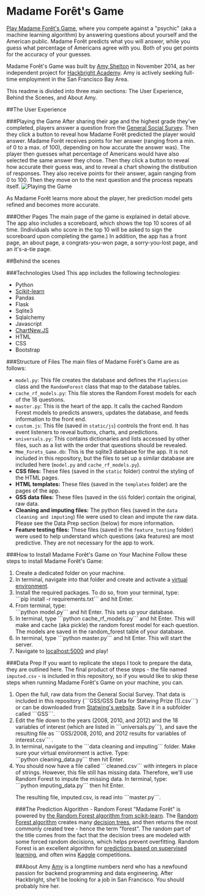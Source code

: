 Madame Forêt's Game
===============
<a href="http://www.madameforetsgame.com/">Play Madame Forêt's Game</a>, where you compete against a "psychic" (aka a machine 
learning algorithm) by answering questions about yourself and the American 
public. Madame Forêt predicts what you will answer, while you guess what 
percentage of Americans agree with you. Both of you get points for the accuracy 
of your guesses.

Madame Forêt's Game was built by 
    <a href="http://amydshelton.com">Amy Shelton</a> 
in November 2014, as her independent project for 
    <a href="http://www.hackbrightacademy.com/">Hackbright Academy</a>. Amy is actively seeking full-time employment in the San Francisco Bay Area.

This readme is divided into three main sections: The User Experience, Behind 
the Scenes, and About Amy. 



##The User Experience

###Playing the Game
After sharing their age and the highest grade they've completed, players answer 
a question from the 
    <a href="http://en.wikipedia.org/wiki/General_Social_Survey">
        General Social Survey</a>. 
Then they click a button to reveal how Madame Forêt predicted the player would 
answer.  Madame Forêt receives points for her answer (ranging from a min. of 0 
to a max. of 100), depending on how accurate the answer was). The player then 
guesses what percentage of Americans would have also selected the same answer 
they chose. Then they click a button to reveal how accurate their guess was, 
and to reveal a chart showing the distibution of responses. They also receive 
points for their answer, again ranging from 0 to 100. Then they move on to the 
next question and the process repeats itself.
![](https://github.com/amydshelton/Mme-Forets-Game/blob/master/static/img/for_github_readme/User_experience.gif?raw=true "Playing the Game")

As Madame Forêt learns more about the player, her prediction model gets refined 
and becomes more accurate.

###Other Pages
The main page of the game is explained in detail above. The app also includes a 
scoreboard, which shows the top 10 scores of all time. (Individuals who score 
in the top 10 will be asked to sign the scoreboard upon completing the game.) 
In addition, the app has a front page, an about page, a congrats-you-won page, 
a sorry-you-lost page, and an it's-a-tie page. 


##Behind the scenes

###Technologies Used
This app includes the following technologies:<ul>
<li>Python</li>
<li><a href="http://scikit-learn.org/stable/modules/generated/sklearn.ensemble.
             RandomForestClassifier.html">Scikit-learn</a></li>
<li>Pandas</li>
<li>Flask</li>
<li>Sqlite3</li>
<li>Sqlalchemy</li>
<li>Javascript</li>
<li><a href="https://github.com/FVANCOP/ChartNew.js/">ChartNew.JS</a></li>
<li>HTML</li>
<li>CSS</li>
<li>Bootstrap</li>
</ul>

###Structure of Files
The main files of Madame Forêt's Game are as follows:<ul>
    <li>```model.py```: This file creates the database and defines the 
        ```PlaySession``` class and the ```RandomForest``` class that map to 
        the database tables.</li>
    <li>```cache_rf_models.py```: This file stores the Random Forest models 
        for each of the 18 questions.</li>
    <li>```master.py```: This is the heart of the app. It calls the cached 
        Random Forest models to predicts answers, updates the database, and 
        feeds information to the front end.</li>
    <li>```custom.js```: This file (saved in ```static/js```) controls the 
        front end. It has event listeners to reveal buttons, charts, and 
        predictions.</li>
    <li>```universals.py```: This contains dictionaries and lists accessed 
        by other files, such as a list with the order that questions should be 
        revealed.</li>
    <li>```Mme_Forets_Game.db```: This is the sqlite3 database for the app. It 
        is not included in this repository, but the files to set up a similar 
        database are included here (```model.py``` and 
        ```cache_rf_models.py```).
    <li>**CSS files:** These files (saved in the ```static``` folder) control 
        the styling of the HTML pages. </li>
    <li>**HTML templates:** These files (saved in the ```templates``` folder) 
        are the pages of the app.</li>
    <li>**GSS data files:** These files (saved in the ```GSS``` folder) contain 
        the original, raw data.</li>
    <li>**Cleaning and imputing files:** The python files (saved in the 
        ```data cleaning and imputing```) file were used to clean and impute 
        the raw data. Please see the Data Prep section (below) for more 
        information.
    <li>**Feature testing files:** These files (saved in the 
        ```feature_testing``` folder) were used to help understand which 
        questions (aka features) are most predictive. They are not necessary 
        for the app to work.</li>
</ul>

###How to Install Madame Forêt's Game on Your Machine
Follow these steps to install Madame Forêt's Game:
<ol>
    <li>Create a dedicated folder on your machine.</li>
    <li>In terminal, navigate into that folder and create and activate a 
        <a href="http://virtualenv.readthedocs.org/en/latest/virtualenv.html">
            virtual environment</a>.</li>
    <li>Install the required packages. To do so, from your terminal, type: <br>
        ```pip install -r requirements.txt``` and hit Enter.</li>
    <li>From terminal, type: <br>
        ```python model.py``` and hit Enter. This sets up your database.</li>
    <li>In terminal, type ```python cache_rf_models.py``` and hit Enter. This 
        will make and cache (aka pickle) the random forest model for each 
        question. The models are saved in the random_forest table of your 
        database.</li>
    <li>In terminal, type ```python master.py``` and hit Enter. This will start 
        the server.</li>
    <li>Navigate to <a href="localhost:5000/">localhost:5000</a> and play!</li>
</ol>

###Data Prep
If you want to replicate the steps I took to prepare the data, they are 
outlined here. The final product of these steps - the file named 
```imputed.csv``` - is included in this repository, so if you would like to 
skip these steps when running Madame Forêt's Game on your machine, you can.
<ol>
<li>Open the full, raw data from the General Social Survey. That data is 
    included in this repository (```GSS/GSS Data for Statwing Prize (1).csv```) 
    or can be downloaded from 
    <a href="http://blog.statwing.com/open-data-the-general-social-survey-40-
    years-of-results/">
    Statwing's website</a>. Save it in a subfolder called ```GSS```.</li> 
<li>Edit the file down to the years (2008, 2010, and 2012) and the 18 variables 
    of interest (which are listed in ```universals.py```), and save the 
    resulting file as ```GSS/2008, 2010, and 2012 results for variables of 
    interest.csv``` .</li>
<li>In terminal, navigate to the ```data cleaning and imputing``` folder. Make 
    sure your virtual environment is active. Type:<br>
```python cleaning_data.py``` then hit Enter.</li>
<li>You should now have a file called ```cleaned.csv``` with integers in place 
    of strings. However, this file still has missing data. Therefore, we'll use 
    Random Forest to impute the missing data. In terminal, type:<br>
```python imputing_data.py``` then hit Enter.</li>

<p>The resulting file, imputed.csv, is read into ```master.py```.</p>

###The Prediction Algorithm - Random Forest
"Madame Forêt" is powered by 
    <a href="http://scikit-learn.org/stable/modules/generated/sklearn.
             ensemble.RandomForestClassifier.html">the Random Forest algorithm 
             from scikit-learn</a>. 
The 
    <a href="http://en.wikipedia.org/wiki/Random_forest">Random Forest 
        algorithm</a> 
creates many <a href="http://en.wikipedia.org/wiki/Decision_tree">
    decision trees</a>, 
and then returns the most commonly created tree - hence the term "forest". 
The random part of the title comes from the fact that the decision trees are 
modeled with some forced random decisions, which helps prevent overfitting. 
Random Forest is an excellent algorithm for 
    <a href="http://strataconf.com/strata2012/public/schedule/
             detail/22658">predictions based on supervised learning</a>, 
and often wins <a href="https://www.kaggle.com/wiki/RandomForests">Kaggle</a> 
competitions. 

##About Amy
<a href="http://amydshelton.com">Amy</a> is a longtime numbers nerd who has a 
newfound passion for backend programming and data engineering. After 
Hackbright, she'll be looking for a job in San Francisco. 
You should probably hire her.
